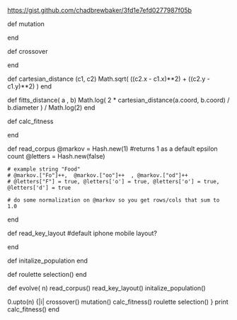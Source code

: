 https://gist.github.com/chadbrewbaker/3fd1e7efd0277987f05b


 
def mutation
 
end
 
 
def crossover
 
end
 
def cartesian_distance (c1, c2)
 Math.sqrt( ((c2.x - c1.x)**2) + ((c2.y - c1.y)**2) )
end
 
def fitts_distance( a , b)
  Math.log( 2 * cartesian_distance(a.coord, b.coord) / b.diameter ) / Math.log(2)
end
 
def calc_fitness
 
end
 
 
def read_corpus
    @markov = Hash.new(1) #returns 1 as a default epsilon count
    @letters = Hash.new(false) 
   
    # example string "Food"
    # @markov.["Fo"]++,  @markov.["oo"]++  , @markov.["od"]++
    # @letters["F"] = true, @letters['o'] = true, @letters['o'] = true, @letters['d'] = true
   
    # do some normalization on @markov so you get rows/cols that sum to 1.0
end
 
 
def read_key_layout
   #default iphone mobile layout?
 
end
 
def initalize_population
end
 
def roulette selection()
end
 
def evolve( n)
   read_corpus()
   read_key_layout()
   initalize_population()
   
   0.upto(n) {|i|
     crossover()
     mutation()
     calc_fitness()
     roulette selection()
   }
   print calc_fitness()
end
